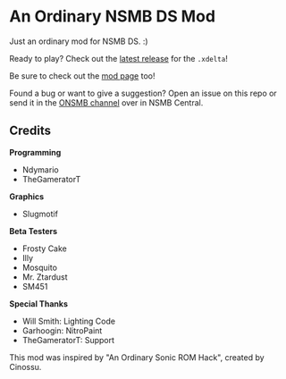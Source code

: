 # An Ordinary NSMB DS Mod
Just an ordinary mod for NSMB DS. :)

Ready to play? Check out the [latest release](https://github.com/Ndymario/Ordinary-NSMB-Mod/releases/latest) for the `.xdelta`!

Be sure to check out the [mod page](https://www.nsmbcentral.net/mods/An%20Ordinary%20NSMB%20Mod/) too!

Found a bug or want to give a suggestion? Open an issue on this repo or send it in the [ONSMB channel](https://discord.com/channels/399424476259024897/1300891995065286717) over in NSMB Central.

## Credits
__Programming__
- Ndymario
- TheGameratorT

__Graphics__
- Slugmotif

__Beta Testers__
- Frosty Cake
- Illy
- Mosquito
- Mr. Ztardust
- SM451

__Special Thanks__
- Will Smith: Lighting Code
- Garhoogin: NitroPaint
- TheGameratorT: Support

This mod was inspired by "An Ordinary Sonic ROM Hack", created by Cinossu.

